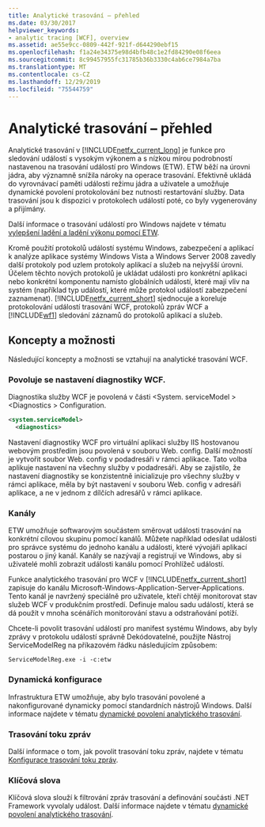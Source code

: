 ```yaml
---
title: Analytické trasování – přehled
ms.date: 03/30/2017
helpviewer_keywords:
- analytic tracing [WCF], overview
ms.assetid: ae55e9cc-0809-442f-921f-d644290ebf15
ms.openlocfilehash: f1a24e34375e98d4bfb48c1e2fd84290e08f6eea
ms.sourcegitcommit: 8c99457955fc31785b36b3330c4ab6ce7984a7ba
ms.translationtype: MT
ms.contentlocale: cs-CZ
ms.lasthandoff: 12/29/2019
ms.locfileid: "75544759"
---
```

# <a name="analytic-tracing-overview"></a>Analytické trasování – přehled
Analytické trasování v [!INCLUDE[netfx_current_long](../../../../../includes/netfx-current-long-md.md)] je funkce pro sledování událostí s vysokým výkonem a s nízkou mírou podrobností nastavenou na trasování událostí pro Windows (ETW). ETW běží na úrovni jádra, aby významně snížila nároky na operace trasování. Efektivně ukládá do vyrovnávací paměti události režimu jádra a uživatele a umožňuje dynamické povolení protokolování bez nutnosti restartování služby. Data trasování jsou k dispozici v protokolech událostí poté, co byly vygenerovány a přijímány.  
  
 Další informace o trasování událostí pro Windows najdete v tématu [vylepšení ladění a ladění výkonu pomocí ETW](https://go.microsoft.com/fwlink/?LinkId=164781).  
  
 Kromě použití protokolů událostí systému Windows, zabezpečení a aplikací k analýze aplikace systémy Windows Vista a Windows Server 2008 zavedly další protokoly pod uzlem protokoly aplikací a služeb na nejvyšší úrovni. Účelem těchto nových protokolů je ukládat události pro konkrétní aplikaci nebo konkrétní komponentu namísto globálních událostí, které mají vliv na systém (například typ událostí, které může protokol událostí zabezpečení zaznamenat). [!INCLUDE[netfx_current_short](../../../../../includes/netfx-current-short-md.md)] sjednocuje a koreluje protokolování událostí trasování WCF, protokolů zpráv WCF a [!INCLUDE[wf1](../../../../../includes/wf1-md.md)] sledování záznamů do protokolů aplikací a služeb.  
  
## <a name="concepts-and-capabilities"></a>Koncepty a možnosti  
 Následující koncepty a možnosti se vztahují na analytické trasování WCF.  
  
### <a name="enabling-wcf-diagnostics-settings"></a>Povoluje se nastavení diagnostiky WCF.  
 Diagnostika služby WCF je povolená v části \<System. serviceModel >\<Diagnostics > Configuration.  
  
```xml  
<system.serviceModel>  
  <diagnostics>  
```  
  
 Nastavení diagnostiky WCF pro virtuální aplikaci služby IIS hostovanou webovým prostředím jsou povolená v souboru Web. config. Další možností je vytvořit soubor Web. config v podadresáři v rámci aplikace.  Tato volba aplikuje nastavení na všechny služby v podadresáři.  Aby se zajistilo, že nastavení diagnostiky se konzistentně inicializuje pro všechny služby v rámci aplikace, měla by být nastavení v souboru Web. config v adresáři aplikace, a ne v jednom z dílčích adresářů v rámci aplikace.  
  
### <a name="channels"></a>Kanály  
 ETW umožňuje softwarovým součástem směrovat události trasování na konkrétní cílovou skupinu pomocí kanálů. Můžete například odesílat události pro správce systému do jednoho kanálu a události, které vývojáři aplikací postarou o jiný kanál. Kanály se nazývají a registrují ve Windows, aby si uživatelé mohli zobrazit události kanálu pomocí Prohlížeč událostí.  
  
 Funkce analytického trasování pro WCF v [!INCLUDE[netfx_current_short](../../../../../includes/netfx-current-short-md.md)] zapisuje do kanálu Microsoft-Windows-Application-Server-Applications. Tento kanál je navržený speciálně pro uživatele, kteří chtějí monitorovat stav služeb WCF v produkčním prostředí. Definuje malou sadu událostí, která se dá použít v mnoha scénářích monitorování stavu a odstraňování potíží.  
  
 Chcete-li povolit trasování událostí pro manifest systému Windows, aby byly zprávy v protokolu událostí správně Dekódovatelné, použijte Nástroj ServiceModelReg na příkazovém řádku následujícím způsobem:  
  
 `ServiceModelReg.exe -i -c:etw`  
  
### <a name="dynamic-configuration"></a>Dynamická konfigurace  
 Infrastruktura ETW umožňuje, aby bylo trasování povolené a nakonfigurované dynamicky pomocí standardních nástrojů Windows. Další informace najdete v tématu [dynamické povolení analytického trasování](dynamically-enabling-analytic-tracing.md).  
  
### <a name="message-flow-tracing"></a>Trasování toku zpráv  
 Další informace o tom, jak povolit trasování toku zpráv, najdete v tématu [Konfigurace trasování toku zpráv](configuring-message-flow-tracing.md).  
  
### <a name="keywords"></a>Klíčová slova  
 Klíčová slova slouží k filtrování zpráv trasování a definování součásti .NET Framework vyvolaly událost. Další informace najdete v tématu [dynamické povolení analytického trasování](dynamically-enabling-analytic-tracing.md).
